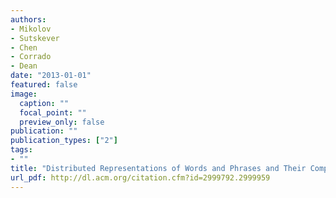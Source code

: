 ```yaml
---
authors:
- Mikolov
- Sutskever
- Chen
- Corrado
- Dean
date: "2013-01-01"
featured: false
image:
  caption: ""
  focal_point: ""
  preview_only: false
publication: ""
publication_types: ["2"]
tags:
- ""
title: "Distributed Representations of Words and Phrases and Their Compositionality"
url_pdf: http://dl.acm.org/citation.cfm?id=2999792.2999959
---
```

